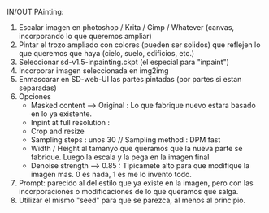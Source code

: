 IN/OUT PAinting:


1) Escalar imagen en photoshop / Krita / Gimp / Whatever (canvas, incorporando lo que queremos ampliar)
2) Pintar el trozo ampliado con colores (pueden ser solidos) que reflejen lo que queremos que haya (cielo, suelo, edificios, etc.)
3) Seleccionar  sd-v1.5-inpainting.ckpt (el especial para "inpaint")
4) Incorporar imagen seleccionada en img2img
5) Enmascarar en SD-web-UI las partes pintadas (por partes si estan separadas)
6) Opciones 
    - Masked content --> Original : Lo que fabrique nuevo estara basado en lo ya existente.
    - Inpint at full resolution : 
    - Crop and resize
    - Sampling steps : unos 30 // Sampling method : DPM fast
    - Width / Height al tamanyo que queramos que la nueva parte se fabrique. Luego la escala y la pega en la imagen final
    - Denoise strength --> 0.85 : Tipicamete alto para que modifique la imagen mas. 0 es nada, 1 es me lo invento todo.
7) Prompt: parecido al del estilo que ya existe en la imagen, pero con las incorporaciones o modificaciones de lo que queramos que salga.
8) Utilizar el mismo "seed" para que se parezca, al menos al principio.

